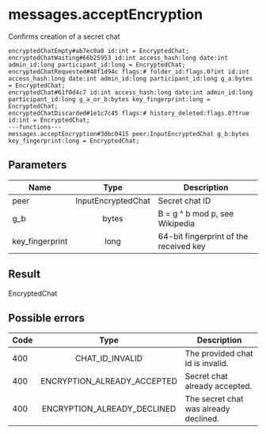 # messages.acceptEncryption
Confirms creation of a secret chat

```
encryptedChatEmpty#ab7ec0a0 id:int = EncryptedChat;
encryptedChatWaiting#66b25953 id:int access_hash:long date:int admin_id:long participant_id:long = EncryptedChat;
encryptedChatRequested#48f1d94c flags:# folder_id:flags.0?int id:int access_hash:long date:int admin_id:long participant_id:long g_a:bytes = EncryptedChat;
encryptedChat#61f0d4c7 id:int access_hash:long date:int admin_id:long participant_id:long g_a_or_b:bytes key_fingerprint:long = EncryptedChat;
encryptedChatDiscarded#1e1c7c45 flags:# history_deleted:flags.0?true id:int = EncryptedChat;
---functions---
messages.acceptEncryption#3dbc0415 peer:InputEncryptedChat g_b:bytes key_fingerprint:long = EncryptedChat;
```

## Parameters
| Name | Type | Description |
| ---- | :----: | ----------- |
| peer | InputEncryptedChat | Secret chat ID |
| g_b | bytes | B = g ^ b mod p, see Wikipedia |
| key_fingerprint | long | 64-bit fingerprint of the received key |


## Result
EncryptedChat

## Possible errors
| Code | Type | Description |
| ---- | :----: | ----------- |
| 400 | CHAT_ID_INVALID | The provided chat id is invalid. |
| 400 | ENCRYPTION_ALREADY_ACCEPTED | Secret chat already accepted. |
| 400 | ENCRYPTION_ALREADY_DECLINED | The secret chat was already declined. |

